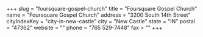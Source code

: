 +++
slug = "foursquare-gospel-church"
title = "Foursquare Gospel Church"
name = "Foursquare Gospel Church"
address = "3200 South 14th Street"
cityIndexKey = "city-in-new-castle"
city = "New Castle"
state = "IN"
postal = "47362"
website = ""
phone = "765 529-7448"
fax = ""
+++
